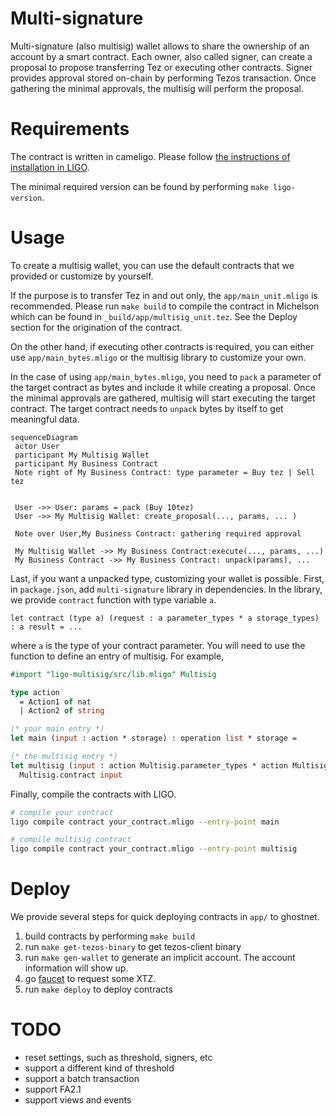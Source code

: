 # Multi-signature
Multi-signature (also multisig) wallet allows to share the ownership of an account by a smart contract. Each owner, also called signer, can create a proposal to propose transferring Tez or executing other contracts. Signer provides approval stored on-chain by performing Tezos transaction. Once gathering the minimal approvals, the multisig will perform the proposal.

# Requirements
The contract is written in cameligo. Please follow [the instructions of installation in LIGO](https://ligolang.org/docs/intro/introduction?lang=cameligo).

The minimal required version can be found by performing `make ligo-version`.

# Usage
To create a multisig wallet, you can use the default contracts that we provided or customize by yourself.

If the purpose is to transfer Tez in and out only, the `app/main_unit.mligo` is recommended. Please run `make build` to compile the contract in Michelson which can be found in `_build/app/multisig_unit.tez`. See the Deploy section for the origination of the contract.

On the other hand, if executing other contracts is required, you can either use `app/main_bytes.mligo` or the multisig library to customize your own.

In the case of using `app/main_bytes.mligo`, you need to `pack` a parameter of the target contract as bytes and include it while creating a proposal. Once the minimal approvals are gathered, multisig will start executing the target contract. The target contract needs to `unpack` bytes by itself to get meaningful data.

```mermaid
sequenceDiagram
 actor User
 participant My Multisig Wallet
 participant My Business Contract
 Note right of My Business Contract: type parameter = Buy tez | Sell tez

 
 User ->> User: params = pack (Buy 10tez)
 User ->> My Multisig Wallet: create_proposal(..., params, ... )
 
 Note over User,My Business Contract: gathering required approval
 
 My Multisig Wallet ->> My Business Contract:execute(..., params, ...)
 My Business Contract ->> My Business Contract: unpack(params), ... 

```

Last, if you want a unpacked type, customizing your wallet is possible. First, in `package.json`, add `multi-signature` library in dependencies. In the library, we provide `contract` function with type variable `a`.

```
let contract (type a) (request : a parameter_types * a storage_types) : a result = ...
```
where `a` is the type of your contract parameter. You will need to use the function to define an entry of multisig. For example,

```ocaml
#import "ligo-multisig/src/lib.mligo" Multisig

type action
  = Action1 of nat
  | Action2 of string

(* your main entry *)
let main (input : action * storage) : operation list * storage =

(* the multisig entry *)
let multisig (input : action Multisig.parameter_types * action Multisig.storage_types) : action Multisig.result =
  Multisig.contract input
```
Finally, compile the contracts with LIGO.

```bash
# compile your contract
ligo compile contract your_contract.mligo --entry-point main

# compile multisig contract
ligo compile contract your_contract.mligo --entry-point multisig
```

# Deploy
We provide several steps for quick deploying contracts in `app/` to ghostnet.

1. build contracts by performing `make build`
1. run `make get-tezos-binary` to get tezos-client binary
1. run `make gen-wallet` to generate an implicit account. The account information will show up.
1. go [faucet](https://faucet.marigold.dev/) to request some XTZ.
1. run `make deploy` to deploy contracts

# TODO
- reset settings, such as threshold, signers, etc
- support a different kind of threshold
- support a batch transaction
- support FA2.1
- support views and events
